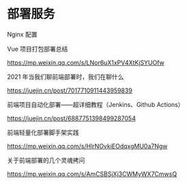 # 部署服务



Nginx 配置







Vue 项目打包部署总结

https://mp.weixin.qq.com/s/LNor6uX1xPV4XtKjSYUOfw

2021 年当我们聊前端部署时，我们在聊什么

https://juejin.cn/post/7017710911443959839

前端项目自动化部署——超详细教程（Jenkins、Github Actions）

https://juejin.cn/post/6887751398499287054

前端轻量化部署脚手架实践

https://mp.weixin.qq.com/s/HlrNOvkiEOdqxgMU0a7Ngw

关于前端部署的几个灵魂拷问

https://mp.weixin.qq.com/s/AmCSBSjXj3CWMyWX7CmwsQ
